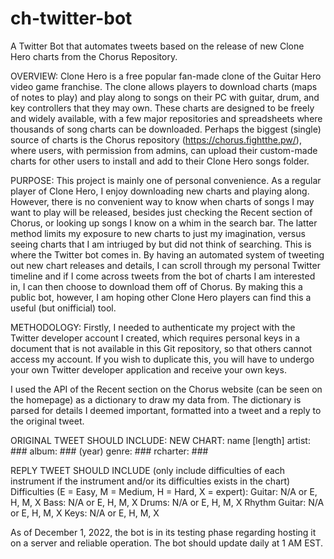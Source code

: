 # ch-twitter-bot
A Twitter Bot that automates tweets based on the release of new Clone Hero charts from the Chorus Repository.

OVERVIEW:
Clone Hero is a free popular fan-made clone of the Guitar Hero video game franchise. The clone allows players to download charts (maps of notes to play) and play along to songs on their PC with guitar, drum, and key controllers that they may own. These charts are designed to be freely and widely available, with a few major repositories and spreadsheets where thousands of song charts can be downloaded. Perhaps the biggest (single) source of charts is the Chorus repository (https://chorus.fightthe.pw/), where users, with permission from admins, can upload their custom-made charts for other users to install and add to their Clone Hero songs folder.

PURPOSE:
This project is mainly one of personal convenience. As a regular player of Clone Hero, I enjoy downloading new charts and playing along. However, there is no convenient way to know when charts of songs I may want to play will be released, besides just checking the Recent section of Chorus, or looking up songs I know on a whim in the search bar. The latter method limits my exposure to new charts to just my imagination, versus seeing charts that I am intriuged by but did not think of searching. This is where the Twitter bot comes in. By having an automated system of tweeting out new chart releases and details, I can scroll through my personal Twitter timeline and if I come across tweets from the bot of charts I am interested in, I can then choose to download them off of Chorus. By making this a public bot, however, I am hoping other Clone Hero players can find this a useful (but onifficial) tool.

METHODOLOGY:
Firstly, I needed to authenticate my project with the Twitter developer account I created, which requires personal keys in a document that is not available in this Git repository, so that others cannot access my account. If you wish to duplicate this, you will have to undergo your own Twitter developer application and receive your own keys. 

I used the API of the Recent section on the Chorus website (can be seen on the homepage) as a dictionary to draw my data from. The dictionary is parsed for details I deemed important, formatted into a tweet and a reply to the original tweet. 

ORIGINAL TWEET SHOULD INCLUDE:
    NEW CHART: name [length]
    artist: ###
    album: ### (year)
    genre: ###
    rcharter: ###

REPLY TWEET SHOULD INCLUDE (only include difficulties of each instrument if the instrument and/or its difficulties exists in the chart)
    Difficulties (E = Easy, M = Medium, H = Hard, X = expert):
    Guitar: N/A or E, H, M, X
    Bass: N/A or E, H, M, X
    Drums: N/A or E, H, M, X
    Rhythm Guitar: N/A or E, H, M, X
    Keys: N/A or E, H, M, X
    
As of December 1, 2022, the bot is in its testing phase regarding hosting it on a server and reliable operation. The bot should update daily at 1 AM EST.
